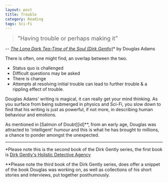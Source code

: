 ```yaml
---
layout: post
title: Trouble
category: Reading
tags: Sci-Fi
---
```

> <font size="4">"Having trouble or perhaps making it"</font>

-- _<a target="_blank" href="https://www.amazon.co.uk/gp/product/1447221109/ref=as_li_tl?ie=UTF8&camp=1634&creative=6738&creativeASIN=1447221109&linkCode=as2&tag=dudolavida-21&linkId=44d60d4f093b99be93f3c671eca85c38">The Long Dark Tea-Time of the Soul (Dirk Gently)</a>_* by Douglas Adams

There is often, one might find, an overlap between the two.

- Status quo is challenged
- Difficult questions may be asked
- There is change
- Attempts at resolving initial trouble can lead to further trouble & a rippling effect of trouble.

Douglas Adams' writing is magical, it can really get your mind thinking. As you surface from being submerged in physics and Sci-Fi, you slow down to find that his writing is just as powerful, if not more, in describing human behaviour and emotions.

As mentioned in [Salmon of Doubt][id]**, from an early age, Douglas was attracted to 'intelligent' humour and this is what he has brought to millions, a chance to ponder amongst the unexpected.

---


*Please note this is the second book of the Dirk Gently series, the first book is <a target="_blank" href="https://www.amazon.co.uk/gp/product/1447221095/ref=as_li_tl?ie=UTF8&camp=1634&creative=6738&creativeASIN=1447221095&linkCode=as2&tag=dudolavida-21&linkId=1db8aef14bde3ffed050d26d09a61799">Dirk Gently's Holistic Detective Agency</a>

**Please note the third book of the Dirk Gently series, does offer a snippet of the book Douglas was working on, as well as collections of his short stories and interviews, put together posthumously.  
